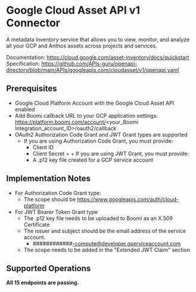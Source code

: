 # Google Cloud Asset API v1 Connector
A metadata inventory service that allows you to view, monitor, and analyze all your GCP and Anthos assets across projects and services.

Documentation: https://cloud.google.com/asset-inventory/docs/quickstart
Specification: https://github.com/APIs-guru/openapi-directory/blob/main/APIs/googleapis.com/cloudasset/v1/openapi.yaml

## Prerequisites
+ Google Cloud Platform Account with the Google Cloud Asset API enabled
+ Add Boomi callback URL to your GCP application settings: https://platform.boomi.com/account/<your_Boomi Integration_account_ID>/oauth2/callback
+ OAuth2 Authorization Code Grant and JWT Grant types are supported
    + If you are using Authorization Code Grant, you must provide:
        + Client ID
        + Client Secret
          =  + If you are using JWT Grant, you must provide:
        + A .p12 key file created for a GCP service account

## Implementation Notes
+ For Authorization Code Grant type:
    + The scope should be https://www.googleapis.com/auth/cloud-platform
+ For JWT Bearer Token Grant type
    + The .p12 key file needs to be uploaded to Boomi as an X.509 Certificate
    + The issuer and subject should be the email address of the service account.
        + \############-compute@developer.gserviceaccount.com
    + The scope needs to be added in the "Extended JWT Claim" section

## Supported Operations
**All 15 endpoints are passing.**

